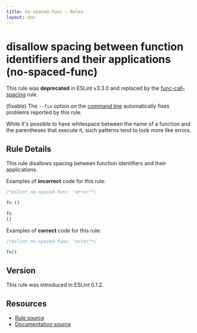 ```yaml
---
title: no-spaced-func - Rules
layout: doc
---
```

<!-- Note: No pull requests accepted for this file. See README.md in the root directory for details. -->

# disallow spacing between function identifiers and their applications (no-spaced-func)

This rule was **deprecated** in ESLint v3.3.0 and replaced by the [func-call-spacing](func-call-spacing) rule.

(fixable) The `--fix` option on the [command line](../user-guide/command-line-interface#fix) automatically fixes problems reported by this rule.

While it's possible to have whitespace between the name of a function and the parentheses that execute it, such patterns tend to look more like errors.

## Rule Details

This rule disallows spacing between function identifiers and their applications.

Examples of **incorrect** code for this rule:

```js
/*eslint no-spaced-func: "error"*/

fn ()

fn
()
```

Examples of **correct** code for this rule:

```js
/*eslint no-spaced-func: "error"*/

fn()
```

## Version

This rule was introduced in ESLint 0.1.2.

## Resources

* [Rule source](https://github.com/eslint/eslint/tree/master/lib/rules/no-spaced-func.js)
* [Documentation source](https://github.com/eslint/eslint/tree/master/docs/rules/no-spaced-func.md)
